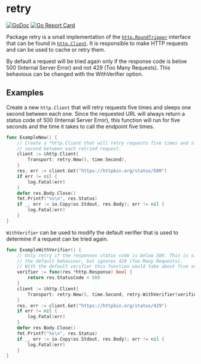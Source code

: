 # retry

[![GoDoc](https://godoc.org/github.com/bakerolls/retry?status.svg)](https://godoc.org/github.com/bakerolls/retry)
[![Go Report Card](https://goreportcard.com/badge/github.com/bakerolls/retry)](https://goreportcard.com/report/github.com/bakerolls/retry)

Package retry is a small implementation of the [`http.RoundTripper`](https://golang.org/pkg/net/http/#RoundTripper) interface that can be found in [`http.Client`](https://golang.org/pkg/net/http/#Client). It is responsible to make HTTP requests and can be used to cache or retry them.

By default a request will be tried again only if the response code is below 500 (Internal Server Error) and not 429 (Too Many Requests). This behavious can be changed with the WithVerifier option.


## Examples

Create a new `http.Client` that will retry requests five times and sleeps one second between each one. Since the requested URL will always return a status code of 500 (Internal Server Error), this function will run for five seconds and the time it takes to call the endpoint five times.

[embedmd]:# (retry_test.go /func ExampleNew/ /^}/)
```go
func ExampleNew() {
	// Create a *http.Client that will retry requests five times and sleeps one
	// second between each retried request.
	client := &http.Client{
		Transport: retry.New(5, time.Second),
	}
	res, err := client.Get("https://httpbin.org/status/500")
	if err != nil {
		log.Fatal(err)
	}
	defer res.Body.Close()
	fmt.Printf("%s\n", res.Status)
	if _, err := io.Copy(os.Stdout, res.Body); err != nil {
		log.Fatal(err)
	}
}
```

`WithVerifier` can be used to modify the default verifier that is used to determine if a request can be tried again.

[embedmd]:# (retry_test.go /func ExampleWithVerifier/ /^}/)
```go
func ExampleWithVerifier() {
	// Only retry if the responses status code is below 500. This is similar to
	// the default behaviour, but ignores 429 (Too Many Requests).
	// With the default verifier this function would take about five seconds.
	verifier := func(res *http.Response) bool {
		return res.StatusCode < 500
	}
	client := &http.Client{
		Transport: retry.New(5, time.Second, retry.WithVerifier(verifier)),
	}
	res, err := client.Get("https://httpbin.org/status/429")
	if err != nil {
		log.Fatal(err)
	}
	defer res.Body.Close()
	fmt.Printf("%s\n", res.Status)
	if _, err := io.Copy(os.Stdout, res.Body); err != nil {
		log.Fatal(err)
	}
}
```
